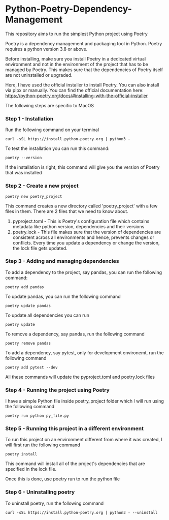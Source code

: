 # Python-Poetry-Dependency-Management

This repository aims to run the simplest Python project using Poetry

Poetry is a dependency management and packaging tool in Python. Poetry requires a python version 3.8 or above. 

Before installing, make sure you install Poetry in a dedicated virtual environment and not in the environment of the project that has to be managed by Poetry. This makes sure that the dependencies of Poetry itself are not uninstalled or upgraded.

Here, I have used the official installer to install Poetry. You can also install via pipx or manually. You can find the official documentation here: 
https://python-poetry.org/docs/#installing-with-the-official-installer

The following steps are specific to MacOS
### Step 1 - Installation 

Run the following command on your terminal 

    curl -sSL https://install.python-poetry.org | python3 -

To test the installation you can run this command: 

    poetry --version

If the installation is right, this command will give you the version of Poetry that was installed

### Step 2 - Create a new project 

    poetry new poetry_project

This command creates a new directory called 'poetry_project' with a few files in them. There are 2 files that we need to know about.

1. pyproject.toml - This is Poetry's configuration file which contains metadata like python version, dependencies and their versions 
2. poetry.lock - This file makes sure that the version of dependencies are consistent across all environments and hence, prevents changes or conflicts. Every time you update a dependency or change the version, the lock file gets updated. 

### Step 3 - Adding and managing dependencies

To add a dependency to the project, say pandas, you can run the following command:

    poetry add pandas

To update pandas, you can run the following command

    poetry update pandas

To update all dependencies you can run

    poetry update

To remove a dependency, say pandas, run the following command

    poetry remove pandas

To add a dependency, say pytest, only for development environemt, run the following command 

    poetry add pytest --dev

All these commands will update the pyproject.toml and poetry.lock files

### Step 4 - Running the project using Poetry 

I have a simple Python file inside poetry_project folder which I will run using the following command 

    poetry run python py_file.py

### Step 5 - Running this project in a different environment 

To run this project on an environment different from where it was created, I will first run the following command

    poetry install 

This command will install all of the project's dependencies that are specified in the lock file. 

Once this is done, use poetry run to run the python file

### Step 6 - Uninstalling poetry

To uninstall poetry, run the following command

    curl -sSL https://install.python-poetry.org | python3 - --uninstall
